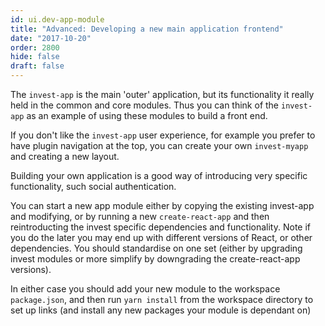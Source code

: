 ```yaml
---
id: ui.dev-app-module
title: "Advanced: Developing a new main application frontend"
date: "2017-10-20"
order: 2800
hide: false
draft: false
---
```


The `invest-app` is the main 'outer' application, but its functionality it really held in the common and core modules. Thus you can think of the `invest-app` as an example of using these modules to build a front end.

If you don't like the `invest-app` user experience, for example you prefer to have plugin navigation at the top, you can create your own `invest-myapp` and creating a new layout.

Building your own application is a good way of introducing very specific functionality, such social authentication. 

You can start a new app module either by copying the existing invest-app and modifying, or by running a new `create-react-app` and then reintroducting the invest specific dependencies and functionality. Note if you do the later you may end up with different versions of React, or other dependencies. You should standardise on one set (either by upgrading invest modules or more simplify by downgrading the create-react-app versions). 

In either case you should add your new module to the workspace `package.json`, and then run `yarn install` from the workspace directory to set up links (and install any new packages your module is dependant on)